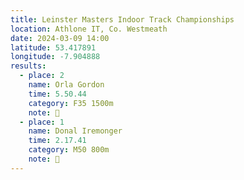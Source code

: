 ```yaml
---
title: Leinster Masters Indoor Track Championships 
location: Athlone IT, Co. Westmeath
date: 2024-03-09 14:00
latitude: 53.417891
longitude: -7.904888
results:
  - place: 2
    name: Orla Gordon
    time: 5.50.44
    category: F35 1500m 
    note: 🥈
  - place: 1
    name: Donal Iremonger
    time: 2.17.41
    category: M50 800m 
    note: 🥇 
---
```

